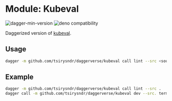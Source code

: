 # Module: Kubeval

![dagger-min-version](https://img.shields.io/badge/dagger-v0.10.0-blue?color=3D66FF)
![deno compatibility](https://shield.deno.dev/deno/^1.41)

Daggerized version of [kubeval](https://github.com/instrumenta/kubeval).

## Usage

```sh
dagger -m github.com/tsirysndr/daggerverse/kubeval call lint --src <source>
```

## Example

```sh
dagger -m github.com/tsirysndr/daggerverse/kubeval call lint --src . 
dagger call -m github.com/tsirysndr/daggerverse/kubeval dev --src. terminal
```
